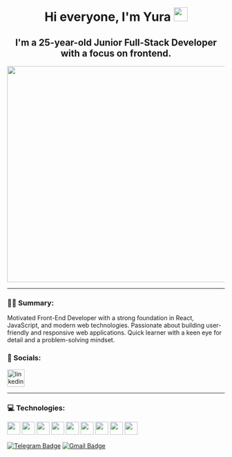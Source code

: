 <h1 align="center">Hi everyone, I'm Yura</a> 
<img src="https://github.com/blackcater/blackcater/raw/main/images/Hi.gif" height="32"/></h1>

<h2 align="center">I'm a 25-year-old Junior Full-Stack Developer with a focus on frontend.</h2>

<div id="header" align="center">
  <img src="https://media3.giphy.com/media/v1.Y2lkPTc5MGI3NjExcGRienEzMTNraGZvODF4bmQwMHNicHpjbm41NnR2Y3VzcTJoN2I1byZlcD12MV9pbnRlcm5hbF9naWZfYnlfaWQmY3Q9Zw/qgQUggAC3Pfv687qPC/giphy.gif" width="900"
    height="500"/>
</div>

---

### :man_technologist: Summary:

Motivated Front-End Developer with a strong foundation in React, JavaScript, and modern web technologies.
Passionate about building user-friendly and responsive web applications. 
Quick learner with a keen eye for detail and a problem-solving mindset.

### 🤝 Socials:

  <div id="badges">
    <a href="https://www.linkedin.com/in/yura-petryna/" target="_blank">
      <img src="https://cdn-icons-png.flaticon.com/512/2504/2504799.png" width="40" height="40" alt="linkedin" />
    </a>
  </div>


---

### 💻 Technologies:

<p align="left">
  <img src="https://img.shields.io/badge/react-4A154B.svg?&logo=react&logoColor=%2361DAFB" height="30" />
  <img src="https://img.shields.io/badge/javascript-%23323330.svg?&logo=javascript&logoColor=%23F7DF1E" height="30" />
  <img src="https://img.shields.io/badge/typescript-%23007ACC.svg?&logo=typescript&logoColor=white" height="30" />
  <img src="https://img.shields.io/badge/React%20Hook%20Form-%23FF9900.svg?&logo=reacthookform&logoColor=white" height="30" />
  <img src="https://img.shields.io/badge/redux-%23593d88.svg?&logo=redux&logoColor=white" height="30" />
  <img src="https://img.shields.io/badge/css-hotpink.svg?&logo=css&logoColor=white" height="30" />
  <img src="https://img.shields.io/badge/styled--components-%23C21325?&logo=styled-components&logoColor=white" height="30" />
  <img src="https://img.shields.io/badge/node.js-6DA55F?&logo=node.js&logoColor=white" height="30" />
  <img src="https://img.shields.io/badge/express.js-%23404d59.svg?&logo=express&logoColor=%2361DAFB" height="30" />
</p>





 [![Telegram Badge](https://img.shields.io/badge/-YuraPetryna-blue?style=flat&logo=Telegram&logoColor=white)](https://t.me/YuraPetryna) [![Gmail Badge](https://img.shields.io/badge/-Gmail-red?style=flat&logo=Gmail&logoColor=white)](mailto:yur4ik911@gmail.com)
